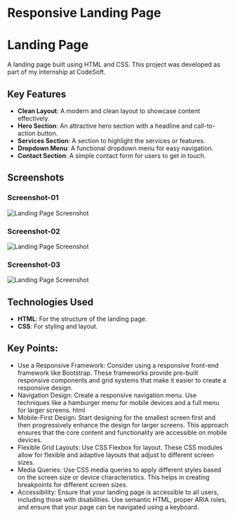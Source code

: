 # Responsive Landing Page
# Landing Page

A landing page built using HTML and CSS. This project was developed as part of my internship at CodeSoft.

## Key Features

- **Clean Layout**: A modern and clean layout to showcase content effectively.
- **Hero Section**: An attractive hero section with a headline and call-to-action button.
- **Services Section**: A section to highlight the services or features.
- **Dropdown Menu**: A functional dropdown menu for easy navigation.
- **Contact Section**: A simple contact form for users to get in touch.

## Screenshots

### Screenshot-01
![Landing Page Screenshot](image/Page-01.PNG)
### Screenshot-02
![Landing Page Screenshot](image/Page-02.PNG)
### Screenshot-03
![Landing Page Screenshot](image/Page-03.PNG)

## Technologies Used

- **HTML**: For the structure of the landing page.
- **CSS**: For styling and layout.

## Key Points:
- Use a Responsive Framework:
  Consider using a responsive front-end framework like Bootstrap. These frameworks provide pre-built responsive components and grid systems that make it easier 
  to create a responsive design.
- Navigation Design:
  Create a responsive navigation menu. Use techniques like a hamburger menu for mobile devices and a full menu for larger screens.
  html
- Mobile-First Design:
  Start designing for the smallest screen first and then progressively enhance the design for larger screens. This approach ensures that the core content and functionality are accessible on 
  mobile devices.
- Flexible Grid Layouts:
  Use CSS Flexbox for layout. These CSS modules allow for flexible and adaptive layouts that adjust to different screen sizes.
- Media Queries:
  Use CSS media queries to apply different styles based on the screen size or device characteristics. This helps in creating breakpoints for different screen sizes.
- Accessibility:
  Ensure that your landing page is accessible to all users, including those with disabilities. Use semantic HTML, proper ARIA roles, and ensure that your page can be navigated using a 
  keyboard.


